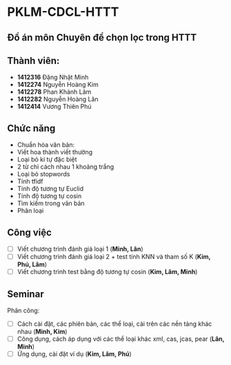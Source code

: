 # PKLM-CDCL-HTTT
## Đồ án môn Chuyên đề chọn lọc trong HTTT

## Thành viên:
* **1412316** Đặng Nhật Minh
* **1412274** Nguyễn Hoàng Kim
* **1412278** Phan Khánh Lâm
* **1412282** Nguyễn Hoàng Lân
* **1412414** Vương Thiên Phú

## Chức năng
* Chuẩn hóa văn bản:
 * Viết hoa thành viết thường
 * Loại bỏ kí tự đặc biệt
 * 2 từ chỉ cách nhau 1 khoảng trắng
 * Loại bỏ stopwords
* Tính tfidf
* Tính độ tương tự Euclid
* Tính độ tương tự cosin
* Tìm kiếm trong văn bản
* Phân loại

## Công việc
* [ ] Viết chương trình đánh giá loại 1 (**Minh, Lân**)
* [ ] Viết chương trình đánh giá loại 2 + test tính KNN và tham số K (**Kim, Phú, Lâm**)
* [ ] Viết chương trình test bằng độ tương tự cosin (**Kim, Lâm, Minh**)

## Seminar
Phân công:

* [ ] Cách cài đặt, các phiên bản, các thể loại, cài trên các nền tảng khác nhau (**Minh, Kim**)
* [ ] Công dụng, cách áp dụng với các thể loại khác xml, cas, jcas, pear (**Lân, Minh**)
* [ ] Ứng dụng, cài đặt ví dụ (**Kim, Lâm, Phú**)
